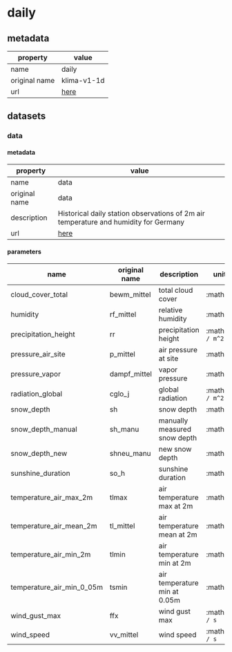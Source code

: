 # daily

## metadata

| property      | value                                                   |
|---------------|---------------------------------------------------------|
| name          | daily                                                   |
| original name | klima-v1-1d                                             |
| url           | [here](https://data.hub.zamg.ac.at/dataset/klima-v1-1d) |

## datasets

### data

#### metadata

| property      | value                                                                                |
|---------------|--------------------------------------------------------------------------------------|
| name          | data                                                                                 |
| original name | data                                                                                 |
| description   | Historical daily station observations of 2m air temperature and humidity for Germany |
| url           | [here](https://data.hub.zamg.ac.at/dataset/klima-v1-1d)                              |

#### parameters

| name                      | original name | description                  | unit             | original unit    | constraints               |
|---------------------------|---------------|------------------------------|------------------|------------------|---------------------------|
| cloud_cover_total         | bewm_mittel   | total cloud cover            | :math:`\%`       | :math:`\%`       | :math:`\geq{0},\leq{100}` |
| humidity                  | rf_mittel     | relative humidity            | :math:`\%`       | :math:`\%`       | :math:`\geq{0},\leq{100}` |
| precipitation_height      | rr            | precipitation height         | :math:`kg / m^2` | :math:`mm`       | :math:`\geq{0}`           |
| pressure_air_site         | p_mittel      | air pressure at site         | :math:`Pa`       | :math:`hPa`      | :math:`\geq{0}`           |
| pressure_vapor            | dampf_mittel  | vapor pressure               | :math:`Pa`       | :math:`hPa`      | :math:`\geq{0}`           |
| radiation_global          | cglo_j        | global radiation             | :math:`J / m^2`  | :math:`J / cm^2` | :math:`\geq{0}`           |
| snow_depth                | sh            | snow depth                   | :math:`m`        | :math:`cm`       | :math:`\geq{0}`           |
| snow_depth_manual         | sh_manu       | manually measured snow depth | :math:`m`        | :math:`cm`       | :math:`\geq{0}`           |
| snow_depth_new            | shneu_manu    | new snow depth               | :math:`m`        | :math:`cm`       | :math:`\geq{0}`           |
| sunshine_duration         | so_h          | sunshine duration            | :math:`s`        | :math:`h`        | :math:`\geq{0}`           |
| temperature_air_max_2m    | tlmax         | air temperature max at 2m    | :math:`K`        | :math:`°C`       | :math:`None`              |
| temperature_air_mean_2m   | tl_mittel     | air temperature mean at 2m   | :math:`K`        | :math:`°C`       | :math:`None`              |
| temperature_air_min_2m    | tlmin         | air temperature min at 2m    | :math:`K`        | :math:`°C`       | :math:`None`              |
| temperature_air_min_0_05m | tsmin         | air temperature min at 0.05m | :math:`K`        | :math:`°C`       | :math:`None`              |
| wind_gust_max             | ffx           | wind gust max                | :math:`m / s`    | :math:`m / s`    | :math:`None`              |
| wind_speed                | vv_mittel     | wind speed                   | :math:`m / s`    | :math:`m / s`    | :math:`None`              |
